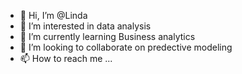 - 👋 Hi, I’m @Linda
- 👀 I’m interested in data analysis
- 🌱 I’m currently learning Business analytics
- 💞️ I’m looking to collaborate on predective modeling
- 📫 How to reach me ...

<!---
Linda8-lang/Linda8-lang is a ✨ special ✨ repository because its `README.md` (this file) appears on your GitHub profile.
You can click the Preview link to take a look at your changes.
--->

